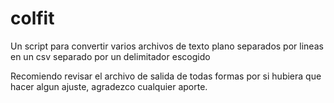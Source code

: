 # colfit
Un script para convertir varios archivos de texto plano separados por lineas en un csv separado por un delimitador escogido

Recomiendo revisar el archivo de salida de todas formas por si hubiera que hacer algun ajuste, agradezco cualquier aporte.
